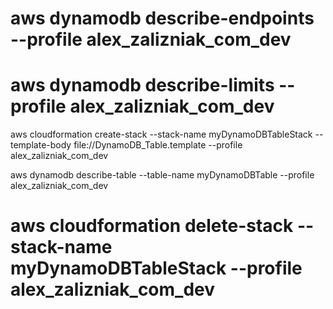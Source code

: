 
# aws dynamodb describe-endpoints --profile alex_zalizniak_com_dev
# aws dynamodb describe-limits --profile alex_zalizniak_com_dev

aws cloudformation create-stack --stack-name myDynamoDBTableStack --template-body file://DynamoDB_Table.template --profile alex_zalizniak_com_dev

aws dynamodb describe-table --table-name myDynamoDBTable --profile alex_zalizniak_com_dev

# aws cloudformation delete-stack  --stack-name myDynamoDBTableStack --profile alex_zalizniak_com_dev